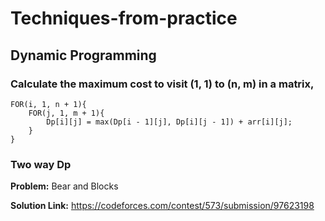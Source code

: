 # Techniques-from-practice

## Dynamic Programming

### Calculate the maximum cost to visit (1, 1) to (n, m) in a matrix, 
  ```
  FOR(i, 1, n + 1){
      FOR(j, 1, m + 1){
          Dp[i][j] = max(Dp[i - 1][j], Dp[i][j - 1]) + arr[i][j];
      }
  }
  ```
### Two way Dp
**Problem:** Bear and Blocks 

**Solution Link:** https://codeforces.com/contest/573/submission/97623198
